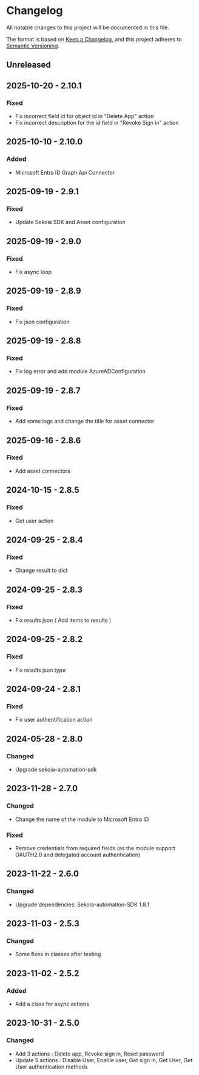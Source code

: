 # Changelog

All notable changes to this project will be documented in this file.

The format is based on [Keep a Changelog](https://keepachangelog.com/en/1.0.0/),
and this project adheres to [Semantic Versioning](https://semver.org/spec/v2.0.0.html).

## Unreleased

## 2025-10-20 - 2.10.1

### Fixed

- Fix incorrect field id for object id in "Delete App" action
- Fix incorrect description for the id field in "Revoke Sign in" action

## 2025-10-10 - 2.10.0

### Added

- Microsoft Entra ID Graph Api Connector

## 2025-09-19 - 2.9.1

### Fixed

- Update Sekoia SDK and Asset configuration

## 2025-09-19 - 2.9.0

### Fixed

- Fix async loop

## 2025-09-19 - 2.8.9

### Fixed

- Fix json configuration

## 2025-09-19 - 2.8.8

### Fixed

- Fix log error and add module AzureADConfiguration

## 2025-09-19 - 2.8.7

### Fixed

- Add some logs and change the title for asset connector

## 2025-09-16 - 2.8.6

### Fixed

- Add asset connectors

## 2024-10-15 - 2.8.5

### Fixed

- Get user action

## 2024-09-25 - 2.8.4

### Fixed

- Change result to dict

## 2024-09-25 - 2.8.3

### Fixed

- Fix results json ( Add items to results )

## 2024-09-25 - 2.8.2

### Fixed

- Fix results json type

## 2024-09-24 - 2.8.1

### Fixed

- Fix user authentification action

## 2024-05-28 - 2.8.0

### Changed

- Upgrade sekoia-automation-sdk

## 2023-11-28 - 2.7.0

### Changed

- Change the name of the module to Microsoft Entra ID

### Fixed

- Remove credentials from required fields (as the module support OAUTH2.0 and delegated account authentication)

## 2023-11-22 - 2.6.0

### Changed

- Upgrade dependencies: Sekoia-automation-SDK 1.8.1

## 2023-11-03 - 2.5.3

### Changed

- Some fixes in classes after testing

## 2023-11-02 - 2.5.2

### Added

- Add a class for async actions

## 2023-10-31 - 2.5.0

### Changed

- Add 3 actions : Delete app, Revoke sign in, Reset password
- Update 5 actions : Disable User, Enable user, Get sign in, Get User, Get User authentication methods
